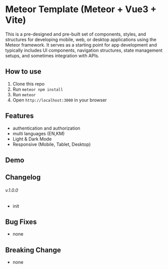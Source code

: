 # Meteor Template (Meteor + Vue3 + Vite)

This is a pre-designed and pre-built set of components, styles, and structures for developing mobile, web, or desktop applications using the Meteor framework. It serves as a starting point for app development and typically includes UI components, navigation structures, state management setups, and sometimes integration with APIs.

## How to use

1. Clone this repo
2. Run `meteor npm install`
3. Run `meteor`
4. Open `http://localhost:3000` in your browser

## Features

- authentication and authorization
- multi languages (EN,KM)
- Light & Dark Mode
- Responsive (Mobile, Tablet, Desktop)

## Demo

## Changelog

###### v.1.0.0

- init

## Bug Fixes

- none

## Breaking Change

- none
